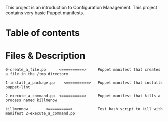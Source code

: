 This project is an introduction to Configuration Management.
This project contains very basic Puppet manifests.


# Table of contents

# Files                 &                 Description

    0-create_a_file.pp      <==========>     Puppet manifest that creates a file in the /tmp directory

    1-install_a_package.pp    <==========>   Puppet manifest that installs puppet-lint

    2-execute_a_command.pp  <==========>     Puppet manifest that kills a process named killmenow

    killmennow        <==========>           Test bash script to kill with manifest 2-execute_a_command.pp
